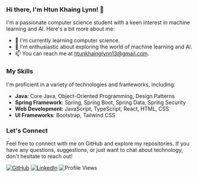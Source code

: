 ### Hi there, I'm Htun Khaing Lynn! 👋

I'm a passionate computer science student with a keen interest in machine learning and AI. Here's a bit more about me:

- 🔭 I'm currently learning computer science.
- 🌱 I'm enthusiastic about exploring the world of machine learning and AI.
- 📫 You can reach me at htunkhainglynn13@gmail.com.

### My Skills

I'm proficient in a variety of technologies and frameworks, including:

- **Java**: Core Java, Object-Oriented Programming, Design Patterns
- **Spring Framework**: Spring, Spring Boot, Spring Data, Spring Security
- **Web Development**: JavaScript, TypeScript, React, HTML, CSS
- **UI Frameworks**: Bootstrap, Tailwind CSS

### Let's Connect

Feel free to connect with me on GitHub and explore my repositories. If you have any questions, suggestions, or just want to chat about technology, don't hesitate to reach out!

[![GitHub](https://img.shields.io/github/followers/htunkhainglynn?style=social)](https://github.com/htunkhainglynn)
[![LinkedIn](https://img.shields.io/badge/LinkedIn-Connect-blue)](https://www.linkedin.com/in/htun-khaing-lynn-a496b31a7/)
![Profile Views](https://komarev.com/ghpvc/?username=htunkhainglynn)
